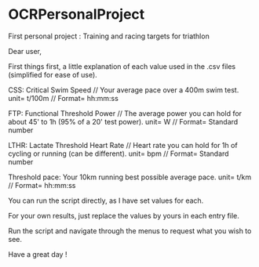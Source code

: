 # OCRPersonalProject
First personal project : Training and racing targets for triathlon

Dear user,

First things first, a little explanation of each value used in the .csv files (simplified for ease of use).

CSS: Critical Swim Speed // Your average pace over a 400m swim test.
unit= t/100m // Format= hh:mm:ss

FTP: Functional Threshold Power // The average power you can hold for about 45' to 1h (95% of a 20' test power).
unit= W // Format= Standard number

LTHR: Lactate Threshold Heart Rate // Heart rate you can hold for 1h of cycling or running (can be different).
unit= bpm // Format= Standard number

Threshold pace: Your 10km running best possible average pace.
unit= t/km // Format= hh:mm:ss



You can run the script directly, as I have set values for each.

For your own results, just replace the values by yours in each entry file.

Run the script and navigate through the menus to request what you wish to see.


Have a great day !
